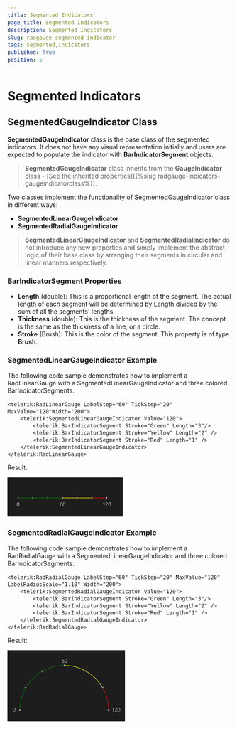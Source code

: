 ```yaml
---
title: Segmented Indicators
page_title: Segmented Indicators
description: Segmented Indicators
slug: radgauge-segmented-indicator
tags: segmented,indicators
published: True
position: 5
---
```


# Segmented Indicators



## SegmentedGaugeIndicator Class

**SegmentedGaugeIndicator** class is the base class of the segmented indicators. It does not have any visual representation initially and users are expected to populate
the indicator with **BarIndicatorSegment** objects.


>**SegmentedGaugeIndicator** class inherits from the **GaugeIndicator** class - [See the inherited properties]({%slug radgauge-indicators-gaugeindicatorclass%}).

Two classes implement the functionality of SegmentedGaugeIndicator class in different
ways:

* **SegmentedLinearGaugeIndicator**
* **SegmentedRadialGaugeIndicator**

>**SegmentedLinearGaugeIndicator** and **SegmentedRadialIndicator** do not introduce any new properties and simply
implement the abstract logic of their base class by arranging their segments in circular and linear manners respectively.

### BarIndicatorSegment Properties

* **Length** (double): This is a proportional length of the segment. The actual length of each segment will be determined by Length divided by the sum of all the
segments' lengths.
* **Thickness** (double): This is the thickness of the segment. The concept is the same as the thickness of a line, or a circle.
* **Stroke** (Brush): This is the color of the segment. This property is of type **Brush**.

### SegmentedLinearGaugeIndicator Example

The following code sample demonstrates how to implement a RadLinearGauge with a SegmentedLinearGaugeIndicator and three colored BarIndicatorSegments.

	<telerik:RadLinearGauge LabelStep="60" TickStep="20" MaxValue="120"Width="200">
		<telerik:SegmentedLinearGaugeIndicator Value="120">
			<telerik:BarIndicatorSegment Stroke="Green" Length="3"/>
			<telerik:BarIndicatorSegment Stroke="Yellow" Length="2" />
			<telerik:BarIndicatorSegment Stroke="Red" Length="1" />
		</telerik:SegmentedLinearGaugeIndicator>
	</telerik:RadLinearGauge>

Result:

![Rad Gauge-Segmented Linear Gauge Indicator](images/RadGauge-SegmentedLinearGaugeIndicator.png)

### SegmentedRadialGaugeIndicator Example

The following code sample demonstrates how to implement a RadRadialGauge with a SegmentedLinearGaugeIndicator and three colored BarIndicatorSegments.

	<telerik:RadRadialGauge LabelStep="60" TickStep="20" MaxValue="120" LabelRadiusScale="1.10" Width="200">
		<telerik:SegmentedRadialGaugeIndicator Value="120">
			<telerik:BarIndicatorSegment Stroke="Green" Length="3"/>
			<telerik:BarIndicatorSegment Stroke="Yellow" Length="2" />
			<telerik:BarIndicatorSegment Stroke="Red" Length="1" />
		</telerik:SegmentedRadialGaugeIndicator>
	</telerik:RadRadialGauge>

Result:

![Rad Gauge-Segmented Radial Gauge Indicator](images/RadGauge-SegmentedRadialGaugeIndicator.png)
